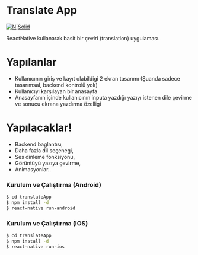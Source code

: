 # Translate App

[![N|Solid](https://cldup.com/dTxpPi9lDf.thumb.png)](https://nodesource.com/products/nsolid)

ReactNative kullanarak basit bir çeviri (translation) uygulaması.

# Yapılanlar

  - Kullanıcının giriş ve kayıt olabildigi 2 ekran tasarımı (Şuanda sadece tasarımsal, backend kontrolü yok)
  - Kullanıcıyı karşılayan bir anasayfa
  - Anasayfanın içinde kullanıcının inputa yazdığı yazıyı istenen dile çevirme ve sonucu ekrana yazdırma özelligi 

# Yapılacaklar!

  - Backend baglantısı,
  - Daha fazla dil seçenegi,
  - Ses dinleme fonksiyonu,
  - Görüntüyü yazıya çevirme,
  - Animasyonlar..

### Kurulum ve Çalıştırma (Android)

```sh
$ cd translateApp
$ npm install -d
$ react-native run-android 
```

### Kurulum ve Çalıştırma (IOS)

```sh
$ cd translateApp
$ npm install -d
$ react-native run-ios
```
